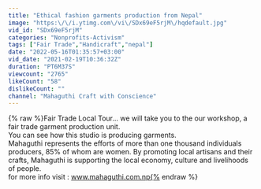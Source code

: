 ```yaml
---
title: "Ethical fashion garments production from Nepal"
image: "https:\/\/i.ytimg.com\/vi\/SDx69eF5rjM\/hqdefault.jpg"
vid_id: "SDx69eF5rjM"
categories: "Nonprofits-Activism"
tags: ["Fair Trade","Handicraft","nepal"]
date: "2022-05-16T01:35:57+03:00"
vid_date: "2021-02-19T10:36:32Z"
duration: "PT6M37S"
viewcount: "2765"
likeCount: "58"
dislikeCount: ""
channel: "Mahaguthi Craft with Conscience"
---
```

{% raw %}Fair Trade Local Tour... we will take you to the our workshop, a fair trade garment production unit. <br />You can see how this studio is producing garments. <br />Mahaguthi represents the efforts of more than one thousand individuals producers, 85% of whom are women. By promoting local artisans and their crafts, Mahaguthi is supporting the local economy, culture and livelihoods of people. <br />for more info visit : www.mahaguthi.com.np{% endraw %}
